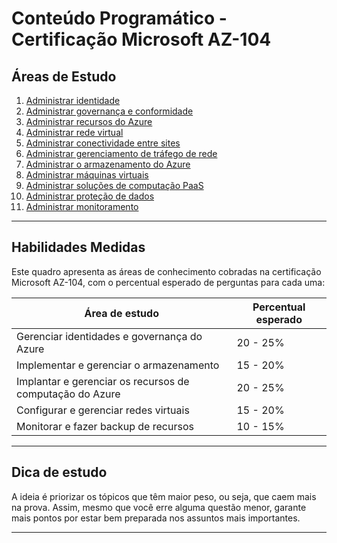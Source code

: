 # Conteúdo Programático - Certificação Microsoft AZ-104

## Áreas de Estudo

1. [Administrar identidade](https://github.com/DurezahGeek/AZ-104_Administracao-de-Identidade/blob/main/README.md)
2. [Administrar governança e conformidade](https://github.com/DurezahGeek/AZ-104_Administrar_Governan-a_e_Conformidade_no_Azure)
3. [Administrar recursos do Azure](https://github.com/DurezahGeek/Administracao-dos-Recursos-do-Azure)
4. [Administrar rede virtual](#)
5. [Administrar conectividade entre sites](#)
6. [Administrar gerenciamento de tráfego de rede](#)
7. [Administrar o armazenamento do Azure](#)
8. [Administrar máquinas virtuais](#)
9. [Administrar soluções de computação PaaS](#)
10. [Administrar proteção de dados](#)
11. [Administrar monitoramento](#)

---

## Habilidades Medidas

Este quadro apresenta as áreas de conhecimento cobradas na certificação Microsoft AZ-104, com o percentual esperado de perguntas para cada uma:

| Área de estudo                          | Percentual esperado |
|---------------------------------------|---------------------|
| Gerenciar identidades e governança do Azure | 20 - 25%          |
| Implementar e gerenciar o armazenamento       | 15 - 20%          |
| Implantar e gerenciar os recursos de computação do Azure | 20 - 25% |
| Configurar e gerenciar redes virtuais           | 15 - 20%          |
| Monitorar e fazer backup de recursos             | 10 - 15%          |

---

## Dica de estudo

A ideia é priorizar os tópicos que têm maior peso, ou seja, que caem mais na prova. Assim, mesmo que você erre alguma questão menor, garante mais pontos por estar bem preparada nos assuntos mais importantes.

---

